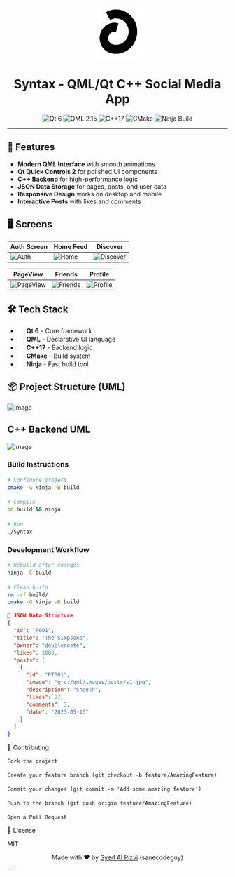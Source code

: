 <p align="center">
  <img src="https://raw.githubusercontent.com/sanecodeguy/SyntaxSocialApp/main/qml/screens/icons/logo.png" width="120" height="120" alt="Syntax Logo">
  <h1 align="center">Syntax - QML/Qt C++ Social Media App</h1>
</p>

<p align="center">
  <img src="https://img.shields.io/badge/Qt-6.x-%2341CD52?logo=qt" alt="Qt 6">
  <img src="https://img.shields.io/badge/QML-2.15-%2323B14D" alt="QML 2.15">
  <img src="https://img.shields.io/badge/C%2B%2B-17-%2300599C?logo=c%2B%2B" alt="C++17">
  <img src="https://img.shields.io/badge/CMake-3.16+-%23064F8C?logo=cmake" alt="CMake">
  <img src="https://img.shields.io/badge/Build-Ninja-%23017C92?logo=ninja" alt="Ninja Build">
</p>

---

## 🌟 Features

- **Modern QML Interface** with smooth animations
- **Qt Quick Controls 2** for polished UI components
- **C++ Backend** for high-performance logic
- **JSON Data Storage** for pages, posts, and user data
- **Responsive Design** works on desktop and mobile
- **Interactive Posts** with likes and comments

## 🖥️ Screens

| Auth Screen | Home Feed | Discover |
|-------------|-----------|----------|
| ![Auth](https://github.com/user-attachments/assets/8b0d6478-16c6-4ec5-b879-a0a017316173) | ![Home](https://github.com/user-attachments/assets/797b462e-50cb-469f-addb-5655b8751238) | ![Discover](https://github.com/user-attachments/assets/b2ff6bb0-cf04-4b26-8062-45133d9191e7) |

| PageView | Friends | Profile |
|----------|---------|---------|
| ![PageView](https://github.com/user-attachments/assets/fb15cee1-151b-48f8-aad7-17e316d24b2f) | ![Friends](https://github.com/user-attachments/assets/87170d51-fc96-442e-926a-ff36927efe19) | ![Profile](https://github.com/user-attachments/assets/4930b74b-3cac-407e-9f27-302b05f64724) |
## 🛠️ Tech Stack

- <img src="https://cdn.jsdelivr.net/gh/devicons/devicon/icons/qt/qt-original.svg" width="16" height="16"/> **Qt 6** - Core framework
- <img src="https://cdn.jsdelivr.net/gh/devicons/devicon/icons/qml/qml-original.svg" width="16" height="16"/> **QML** - Declarative UI language
- <img src="https://cdn.jsdelivr.net/gh/devicons/devicon/icons/cplusplus/cplusplus-original.svg" width="16" height="16"/> **C++17** - Backend logic
- <img src="https://cdn.jsdelivr.net/gh/devicons/devicon/icons/cmake/cmake-original.svg" width="16" height="16"/> **CMake** - Build system
- <img src="https://cdn.jsdelivr.net/gh/devicons/devicon/icons/nixos/nixos-original.svg" width="16" height="16"/> **Ninja** - Fast build tool

## 📦 Project Structure (UML)
![image](https://github.com/user-attachments/assets/1f1911d6-01d7-43c7-9881-21b028ecf336)

## C++ Backend UML
![image](https://github.com/user-attachments/assets/861546bd-2466-4289-8f37-6e88c1d25260)

### Build Instructions
```bash
# Configure project
cmake -G Ninja -B build

# Compile
cd build && ninja

# Run
./Syntax
```

### Development Workflow
```bash
# Rebuild after changes
ninja -C build

# Clean build
rm -rf build/
cmake -G Ninja -B build
```
```json
📝 JSON Data Structure
{
  "id": "P001",
  "title": "The Simpsons",
  "owner": "doubleroote",
  "likes": 1000,
  "posts": [
    {
      "id": "PT001",
      "image": "qrc:/qml/images/posts/s1.jpg",
      "description": "Sheesh",
      "likes": 97,
      "comments": 3,
      "date": "2023-05-15"
    }
  ]
}
```
🤝 Contributing

    Fork the project

    Create your feature branch (git checkout -b feature/AmazingFeature)

    Commit your changes (git commit -m 'Add some amazing feature')

    Push to the branch (git push origin feature/AmazingFeature)

    Open a Pull Request

📜 License

MIT
<p align="center"> Made with ❤️ by <a href="https://github.com/sanecodeguy">Syed Al Rizvi</a> (sanecodeguy) </p> ```
